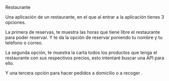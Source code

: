 
Restaurante

Una aplicación de un restaurante, en el que al entrar a la aplicación tienes 3 opciones.

La primera de reservas, te muestra las horas que tiene libre el restaurante para poder reservar. Y te da la opción de reservar poniendo tu nombre y tu teléfono o correo.

La segunda opción, te muestra la carta todos los productos que tenga el restaurante con sus respectivos precios, esto intentaré buscar una API para ello. 

Y una tercera opción para hacer pedidos a domicilio o a recoger .
